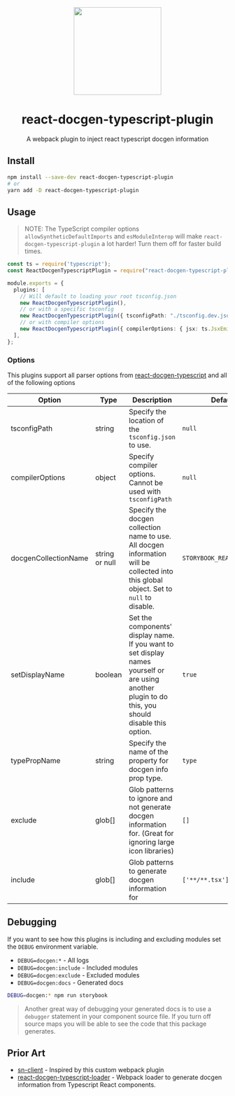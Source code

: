 <div align="center">
  <img  height="200"
    src="https://upload.wikimedia.org/wikipedia/commons/thumb/a/a7/React-icon.svg/512px-React-icon.svg.png">
  <h1>react-docgen-typescript-plugin</h1>
  <p>A webpack plugin to inject react typescript docgen information</p>
</div>

## Install

```sh
npm install --save-dev react-docgen-typescript-plugin
# or
yarn add -D react-docgen-typescript-plugin
```

## Usage

> NOTE: The TypeScript compiler options `allowSyntheticDefaultImports` and `esModuleInterop` will make
> `react-docgen-typescript-plugin` a lot harder! Turn them off for faster build times.

```ts
const ts = require('typescript');
const ReactDocgenTypescriptPlugin = require("react-docgen-typescript-plugin").default;

module.exports = {
  plugins: [
    // Will default to loading your root tsconfig.json
    new ReactDocgenTypescriptPlugin(),
    // or with a specific tsconfig
    new ReactDocgenTypescriptPlugin({ tsconfigPath: "./tsconfig.dev.json" }),
    // or with compiler options
    new ReactDocgenTypescriptPlugin({ compilerOptions: { jsx: ts.JsxEmit.Preserve } }),
  ],
};
```

### Options

This plugins support all parser options from [react-docgen-typescript](https://github.com/styleguidist/react-docgen-typescript#parseroptions) and all of the following options

| Option               | Type           | Description                                                                                                                                         | Default                   |
| -------------------- | -------------- | --------------------------------------------------------------------------------------------------------------------------------------------------- | ------------------------- |
| tsconfigPath         | string         | Specify the location of the `tsconfig.json` to use.                                                                                                 | `null`                    |
| compilerOptions      | object         | Specify compiler options. Cannot be used with `tsconfigPath`                                                                                        | `null`                    |
| docgenCollectionName | string or null | Specify the docgen collection name to use. All docgen information will be collected into this global object. Set to `null` to disable.              | `STORYBOOK_REACT_CLASSES` |
| setDisplayName       | boolean        | Set the components' display name. If you want to set display names yourself or are using another plugin to do this, you should disable this option. | `true`                    |
| typePropName         | string         | Specify the name of the property for docgen info prop type.                                                                                         | `type`                    |
| exclude              | glob[]         | Glob patterns to ignore and not generate docgen information for. (Great for ignoring large icon libraries)                                          | `[]`                        |
| include              | glob[]         | Glob patterns to generate docgen information for                                                                                                    | `['**/**.tsx']`             |

## Debugging

If you want to see how this plugins is including and excluding modules set the `DEBUG` environment variable.

- `DEBUG=docgen:*` - All logs
- `DEBUG=docgen:include` - Included modules
- `DEBUG=docgen:exclude` - Excluded modules
- `DEBUG=docgen:docs` - Generated docs

```bash
DEBUG=docgen:* npm run storybook
```

> Another great way of debugging your generated docs is to use a `debugger` statement in your component source file.
> If you turn off source maps you will be able to see the code that this package generates.

## Prior Art

- [sn-client](https://github.com/SenseNet/sn-client/) - Inspired by this custom webpack plugin
- [react-docgen-typescript-loader](https://github.com/strothj/react-docgen-typescript-loader/) - Webpack loader to generate docgen information from Typescript React components.

